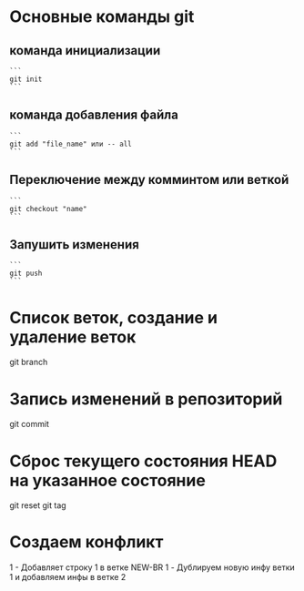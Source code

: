 # Основные команды git

## команда инициализации
    
    ```
    git init
    ```

## команда добавления файла

    ```
    git add "file_name" или -- all
    ```

## Переключение между комминтом или веткой

    ```
    git checkout "name"
    ```
## Запушить изменения
    ```
    git push
    ```

# Список веток, создание и удаление веток
git branch 
# Запись изменений в репозиторий

git commit
# Сброс текущего состояния HEAD на указанное состояние
git reset
git tag


# Создаем конфликт

1 - Добавляет строку 1 в ветке NEW-BR
1 - Дублируем новую инфу ветки 1 и добавляем инфы в ветке 2
